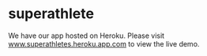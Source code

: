 # superathlete

We have our app hosted on Heroku. Please visit www.superathletes.heroku.app.com to view the live demo. 
